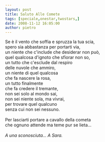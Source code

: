 ```yaml
---
layout: post
title: Saluto Alle Comete
tags: [speciale,onestar,twostars,]
date: 2008-11-12 16:05:00
author: pietro
---
```

Se è il vento che soffia e spruzza la tua scia,<br/>spero sia abbastanza per portarti via,<br/>un niente che c'include che desiderar non può,<br/>quel qualcosa d'ignoto che sfiorar non so,<br/>un tutto che c'esclude dal respiro<br/>delle nuvole che ammiro,<br/>un niente di quel qualcosa<br/>che fa nascere la rosa,<br/>un tutto finalmente<br/>che fa credere il tremante,<br/>non sei solo al mondo sai,<br/>non sei niente sola, ma vivrai,<br/>per trovare quel qualcuno<br/>senza cui non sei nessuno.<br/><br/>Per lasciarti portare a cavallo della cometa<br/>che ognuno attende ma teme pur se lieta...<br/><br/><span style="font-style: italic">A una sconosciuta... A Sara.</span>
